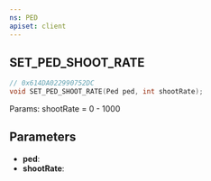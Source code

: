 ```yaml
---
ns: PED
apiset: client
---
```

## SET_PED_SHOOT_RATE

```c
// 0x614DA022990752DC
void SET_PED_SHOOT_RATE(Ped ped, int shootRate);
```

Params: shootRate = 0 - 1000

## Parameters
* **ped**:
* **shootRate**: